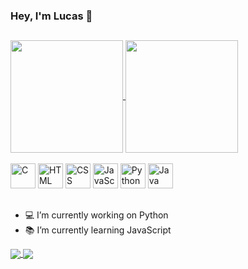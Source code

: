 ### Hey, I'm Lucas 👋

##

<a href="https://github.com/lucasprad05/github-readme-stats">
  <img height="180cm" align="center" src="https://github-readme-stats.vercel.app/api?username=lucasprad05&show_icons=true&theme=chartreuse-dark" />
</a>
<a href="https://github.com/lucasprad05/github-readme-stats">
  <img height="180cm" align="center" src="https://github-readme-stats.vercel.app/api/top-langs/?username=lucasprad05&layout=compact&theme=chartreuse-dark" />
</a>

<div style="display: inline_block"><br>
  <img aling="center" alt="C" height="40" width"50" src="https://cdn.jsdelivr.net/gh/devicons/devicon/icons/c/c-original.svg">
  <img aling="center" alt="HTML" height="40" width"50" src="https://cdn.jsdelivr.net/gh/devicons/devicon/icons/html5/html5-original.svg">
  <img aling="center" alt="CSS" height="40" width"50" src="https://cdn.jsdelivr.net/gh/devicons/devicon/icons/css3/css3-original.svg">
  <img aling="center" alt="JavaScript" height="40" width"50" src="https://cdn.jsdelivr.net/gh/devicons/devicon/icons/javascript/javascript-original.svg">
  <img aling="center" alt="Python" height="40" width"50" src="https://cdn.jsdelivr.net/gh/devicons/devicon/icons/python/python-original.svg">
  <img aling="center" alt="Java" height="40" width"50" src="https://cdn.jsdelivr.net/gh/devicons/devicon/icons/java/java-original.svg">
</div>

##

- 💻 I’m currently working on Python
- 📚 I’m currently learning JavaScript

<a href="https://github.com/anuraghazra/github-readme-stats">
  <img align="center" src="https://github-readme-stats.vercel.app/api/pin/?username=anuraghazra&repo=github-readme-stats" />
</a>
<a href="https://github.com/anuraghazra/convoychat">
  <img align="center" src="https://github-readme-stats.vercel.app/api/pin/?username=anuraghazra&repo=convoychat" />
</a>
